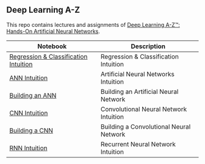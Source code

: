 Deep Learning A-Z
---

This repo contains lectures and assignments of [Deep Learning A-Z™: Hands-On Artificial Neural Networks](https://www.udemy.com/deeplearning/learn/v4/content).

| Notebook | Description |
|--------------------------------------------------------------------------------------------------------------|-------------------------------------------------------------------------------------------------------------------------------------------------------------------|
| [Regression & Classification Intuition](http://nbviewer.jupyter.org/github/tuanavu/deep-learning-a-z/blob/master/DeepLearningA-Z/01-machine-learning-basics/01-Regression-Classification-Intuition.ipynb) | Regression & Classification Intuition |
| [ANN Intuition](http://nbviewer.jupyter.org/github/tuanavu/deep-learning-a-z/blob/master/DeepLearningA-Z/02-supervised-deep-learning/01-Artificial-Neural-Networks-ANN/01-ANN-Intuition.ipynb) | Artificial Neural Networks Intuition |
| [Building an ANN](http://nbviewer.jupyter.org/github/tuanavu/deep-learning-a-z/blob/master/DeepLearningA-Z/02-supervised-deep-learning/01-Artificial-Neural-Networks-ANN/02-Building-an-ANN.ipynb) | Building an Artificial Neural Network |
| [CNN Intuition](http://nbviewer.jupyter.org/github/tuanavu/deep-learning-a-z/blob/master/DeepLearningA-Z/02-supervised-deep-learning/02-Convolutional-Neural-Networks-CNN/01-CNN-Intuition.ipynb) | Convolutional Neural Network Intuition |
| [Building a CNN](http://nbviewer.jupyter.org/github/tuanavu/deep-learning-a-z/blob/master/DeepLearningA-Z/02-supervised-deep-learning/02-Convolutional-Neural-Networks-CNN/02-Building-a-CNN.ipynb) | Building a Convolutional Neural Network |
| [RNN Intuition](http://nbviewer.jupyter.org/github/tuanavu/deep-learning-a-z/blob/master/DeepLearningA-Z/02-supervised-deep-learning/03-Recurrent-Neural-Networks-RNN/01-RNN-Intuition.ipynb) | Recurrent Neural Network Intuition |
